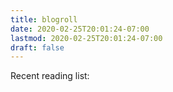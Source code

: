 ```yaml
---
title: blogroll
date: 2020-02-25T20:01:24-07:00
lastmod: 2020-02-25T20:01:24-07:00
draft: false
---
```


Recent reading list:

